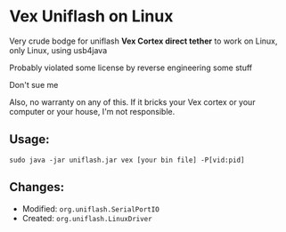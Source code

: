 # Vex Uniflash on Linux

Very crude bodge for uniflash **Vex Cortex direct tether** to work on Linux, only Linux, using usb4java

Probably violated some license by reverse engineering some stuff

Don't sue me

Also, no warranty on any of this. If it bricks your Vex cortex or your computer or your house, I'm not responsible.

## Usage:

`sudo java -jar uniflash.jar vex [your bin file] -P[vid:pid]`

## Changes:

- Modified: `org.uniflash.SerialPortIO`
- Created: `org.uniflash.LinuxDriver`
